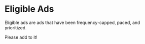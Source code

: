# Eligible Ads

Eligible ads are ads that have been frequency-capped, paced, and prioritized.

Please add to it!

